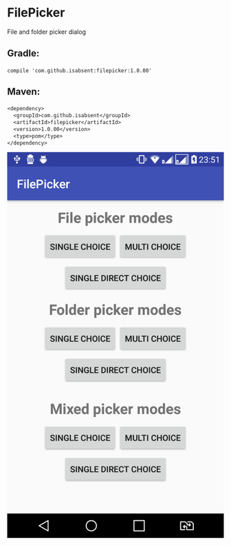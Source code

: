 # FilePicker
File and folder picker dialog

## Gradle:

  `compile 'com.github.isabsent:filepicker:1.0.00'`

## Maven:

    <dependency>
      <groupId>com.github.isabsent</groupId>
      <artifactId>filepicker</artifactId>
      <version>1.0.00</version>
      <type>pom</type>
    </dependency>

![Pic. 1](https://github.com/isabsent/FilePicker/blob/master/screenshot/Screenshot_01.png)
